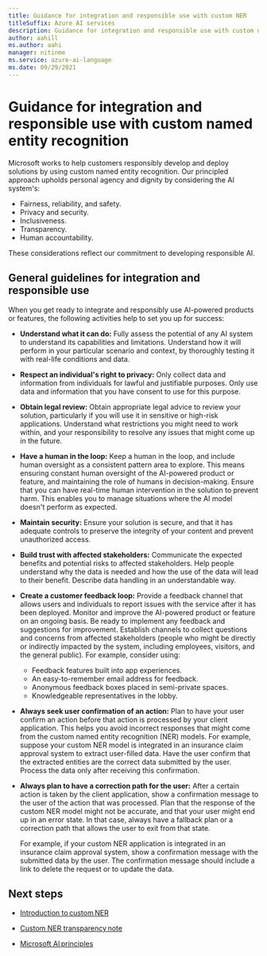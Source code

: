 ```yaml
---
title: Guidance for integration and responsible use with custom NER
titleSuffix: Azure AI services
description: Guidance for integration and responsible use with custom named entity recognition
author: aahill
ms.author: aahi
manager: nitinme
ms.service: azure-ai-language
ms.date: 09/29/2021
---
```


# Guidance for integration and responsible use with custom named entity recognition

Microsoft works to help customers responsibly develop and deploy solutions by using custom named entity recognition. Our principled approach upholds personal agency and dignity by considering the AI system's:

* Fairness, reliability, and safety.
* Privacy and security.
* Inclusiveness.
* Transparency.
* Human accountability.

These considerations reflect our commitment to developing responsible AI.

## General guidelines for integration and responsible use

When you get ready to integrate and responsibly use AI-powered products or features, the following activities help to set you up for success:

* **Understand what it can do:** Fully assess the potential of any AI system to understand its capabilities and limitations. Understand how it will perform in your particular scenario and context, by thoroughly testing it with real-life conditions and data.

* **Respect an individual's right to privacy:** Only collect data and information from individuals for lawful and justifiable purposes. Only use data and information that you have consent to use for this purpose.

* **Obtain legal review:** Obtain appropriate legal advice to review your solution, particularly if you will use it in sensitive or high-risk applications. Understand what restrictions you might need to work within, and your responsibility to resolve any issues that might come up in the future.

* **Have a human in the loop:** Keep a human in the loop, and include human oversight as a consistent pattern area to explore. This means ensuring constant human oversight of the AI-powered product or feature, and maintaining the role of humans in decision-making. Ensure that you can have real-time human intervention in the solution to prevent harm. This enables you to manage situations where the AI model doesn't perform as expected.

* **Maintain security:** Ensure your solution is secure, and that it has adequate controls to preserve the integrity of your content and prevent unauthorized access.

* **Build trust with affected stakeholders:** Communicate the expected benefits and potential risks to affected stakeholders. Help people understand why the data is needed and how the use of the data will lead to their benefit. Describe data handling in an understandable way.

* **Create a customer feedback loop:** Provide a feedback channel that allows users and individuals to report issues with the service after it has been deployed. Monitor and improve the AI-powered product or feature on an ongoing basis. Be ready to implement any feedback and suggestions for improvement. Establish channels to collect questions and concerns from affected stakeholders (people who might be directly or indirectly impacted by the system, including employees, visitors, and the general public). For example, consider using:

    * Feedback features built into app experiences.
    * An easy-to-remember email address for feedback.
    * Anonymous feedback boxes placed in semi-private spaces.
    * Knowledgeable representatives in the lobby.

* **Always seek user confirmation of an action:** Plan to have your user confirm an action before that action is processed by your client application. This helps you avoid incorrect responses that might come from the custom named entity recognition (NER) models. For example, suppose your custom NER model is integrated in an insurance claim approval system to extract user-filled data. Have the user confirm that the extracted entities are the correct data submitted by the user. Process the data only after receiving this confirmation.

* **Always plan to have a correction path for the user:** After a certain action is taken by the client application, show a confirmation message to the user of the action that was processed. Plan that the response of the custom NER model might not be accurate, and that your user might end up in an error state. In that case, always have a fallback plan or a correction path that allows the user to exit from that state.  

  For example, if your custom NER application is integrated in an insurance claim approval system, show a confirmation message with the submitted data by the user. The confirmation message should include a link to delete the request or to update the data.

## Next steps

* [Introduction to custom NER](/azure/ai-services/language-service/custom-named-entity-recognition/overview)

* [Custom NER transparency note](cner-transparency-note.md)

* [Microsoft AI principles](https://www.microsoft.com/ai/responsible-ai?rtc=1&activetab=pivot1%3aprimaryr6)
